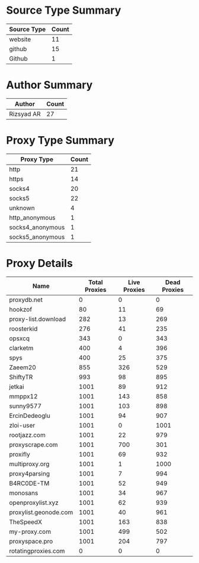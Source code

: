 # Source Type Summary

| Source Type | Count |
|-------------|-------|
| website | 11 |
| github | 15 |
| Github | 1 |


# Author Summary

| Author | Count |
|--------|-------|
| Rizsyad AR | 27 |


# Proxy Type Summary

| Proxy Type | Count |
|------------|-------|
| http | 21 |
| https | 14 |
| socks4 | 20 |
| socks5 | 22 |
| unknown | 4 |
| http_anonymous | 1 |
| socks4_anonymous | 1 |
| socks5_anonymous | 1 |


# Proxy Details

| Name | Total Proxies | Live Proxies | Dead Proxies |
|------|---------------|--------------|---------------|
| proxydb.net | 0 | 0 | 0 |
| hookzof | 80 | 11 | 69 |
| proxy-list.download | 282 | 13 | 269 |
| roosterkid | 276 | 41 | 235 |
| opsxcq | 343 | 0 | 343 |
| clarketm | 400 | 4 | 396 |
| spys | 400 | 25 | 375 |
| Zaeem20 | 855 | 326 | 529 |
| ShiftyTR | 993 | 98 | 895 |
| jetkai | 1001 | 89 | 912 |
| mmppx12 | 1001 | 143 | 858 |
| sunny9577 | 1001 | 103 | 898 |
| ErcinDedeoglu | 1001 | 94 | 907 |
| zloi-user | 1001 | 0 | 1001 |
| rootjazz.com | 1001 | 22 | 979 |
| proxyscrape.com | 1001 | 700 | 301 |
| proxifly | 1001 | 69 | 932 |
| multiproxy.org | 1001 | 1 | 1000 |
| proxy4parsing | 1001 | 7 | 994 |
| B4RC0DE-TM | 1001 | 52 | 949 |
| monosans | 1001 | 34 | 967 |
| openproxylist.xyz | 1001 | 62 | 939 |
| proxylist.geonode.com | 1001 | 40 | 961 |
| TheSpeedX | 1001 | 163 | 838 |
| my-proxy.com | 1001 | 499 | 502 |
| proxyspace.pro | 1001 | 204 | 797 |
| rotatingproxies.com | 0 | 0 | 0 |
